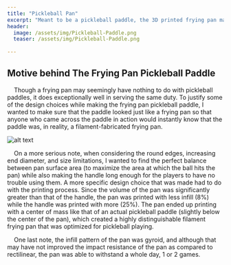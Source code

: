 ```yaml
---
title: "Pickleball Pan"
excerpt: "Meant to be a pickleball paddle, the 3D printed frying pan may be able to cook food, but only once in its lifespan."
header:
  image: /assets/img/Pickleball-Paddle.png
  teaser: /assets/img/Pickleball-Paddle.png
   
---
```

## Motive behind The Frying Pan Pickleball Paddle

&nbsp;&nbsp;&nbsp;&nbsp;Though a frying pan may seemingly have nothing to do with pickleball paddles, it does exceptionally well in serving the same duty. To justify some of the design choices while making the frying pan pickleball paddle, I wanted to make sure that the paddle looked just like a frying pan so that anyone who came across the paddle in action would instantly know that the paddle was, in reality, a filament-fabricated frying pan. 

![alt text](https://ChanwooLe2.github.io/assets/img/Pickleball-Paddle.png "Pickleball Pan")

&nbsp;&nbsp;&nbsp;&nbsp;On a more serious note, when considering the round edges, increasing end diameter, and size limitations, I wanted to find the perfect balance between pan surface area (to maximize the area at which the ball hits the pan) while also making the handle long enough for the players to have no trouble using them. A more specific design choice that was made had to do with the printing process. Since the volume of the pan was significantly greater than that of the handle, the pan was printed with less infill (8%) while the handle was printed with more (25%). The pan ended up printing with a center of mass like that of an actual pickleball paddle (slightly below the center of the pan), which created a highly distinguishable filament frying pan that was optimized for pickleball playing. 

&nbsp;&nbsp;&nbsp;&nbsp;One last note, the infill pattern of the pan was gyroid, and although that may have not improved the impact resistance of the pan as compared to rectilinear, the pan was able to withstand a whole day, 1 or 2 games. 
